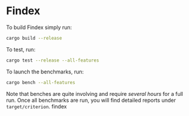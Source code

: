 # Findex

To build Findex simply run:

```bash
cargo build --release
```

To test, run:

```bash
cargo test --release --all-features
```

To launch the benchmarks, run:

```bash
cargo bench --all-features
```

Note that benches are quite involving and require *several hours* for a full
run. Once all benchmarks are run, you will find detailed reports under `target/criterion`.
findex
